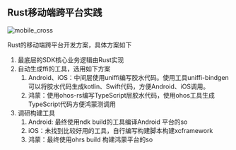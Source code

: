 ## Rust移动端跨平台实践

![mobile_cross](./doc/gtja_mqtt_rust/static.files/mobile_cross.png)

Rust的移动端跨平台开发方案，具体方案如下
1. 最底层的SDK核心业务逻辑由Rust实现
2. 自动生成ffi的工具，选用如下方案
   1. Android、iOS：中间层使用uniffi编写胶水代码。使用工具uniffi-bindgen可以将胶水代码生成kotlin、Swift代码，方便Android、iOS调用。
   2. 鸿蒙：使用ohos-rs编写TypeScript层胶水代码，使用ohos工具生成TypeScript代码方便鸿蒙测调用
3. 调研构建工具
   1. Android: 最终使用ndk build的工具编译Android 平台的so
   2. iOS：未找到比较好用的工具，自行编写构建脚本构建xcframework
   3. 鸿蒙：最终使用ohrs build 构建鸿蒙平台的so


